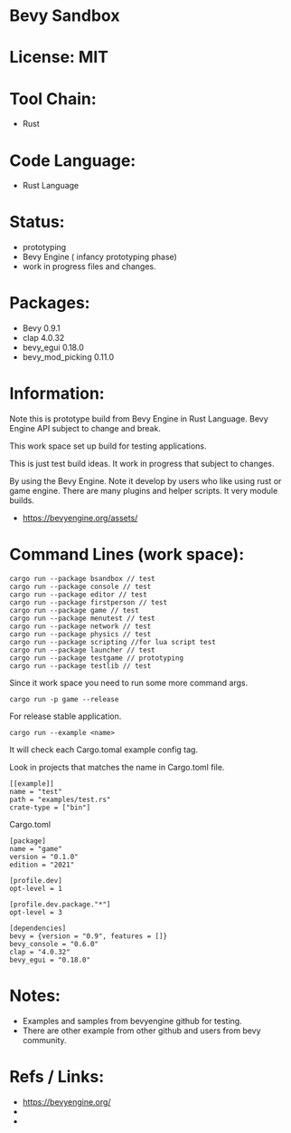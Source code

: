 # Bevy Sandbox

# License: MIT

# Tool Chain:
 * Rust

# Code Language:
 * Rust Language

# Status:
 * prototyping
 * Bevy Engine ( infancy prototyping phase)
 * work in progress files and changes.
 
# Packages:
 * Bevy 0.9.1
 * clap 4.0.32
 * bevy_egui 0.18.0
 * bevy_mod_picking 0.11.0

# Information:
  Note this is prototype build from Bevy Engine in Rust Language. Bevy Engine API subject to change and break.
  
  This work space set up build for testing applications.

  This is just test build ideas. It work in progress that subject to changes.

  By using the Bevy Engine. Note it develop by users who like using rust or game engine. There are many plugins and helper scripts. It very module builds.

  * https://bevyengine.org/assets/

# Command Lines (work space):
```
cargo run --package bsandbox // test
cargo run --package console // test
cargo run --package editor // test
cargo run --package firstperson // test
cargo run --package game // test
cargo run --package menutest // test
cargo run --package network // test
cargo run --package physics // test
cargo run --package scripting //for lua script test
cargo run --package launcher // test
cargo run --package testgame // prototyping
cargo run --package testlib // test

```
Since it work space you need to run some more command args.

```
cargo run -p game --release
```
  For release stable application.

```
cargo run --example <name>
```
  It will check each Cargo.tomal example config tag.

Look in projects that matches the name in Cargo.toml file.
```
[[example]]
name = "test"
path = "examples/test.rs"
crate-type = ["bin"]
```

Cargo.toml
```
[package]
name = "game"
version = "0.1.0"
edition = "2021"

[profile.dev]
opt-level = 1

[profile.dev.package."*"]
opt-level = 3

[dependencies]
bevy = {version = "0.9", features = []}
bevy_console = "0.6.0"
clap = "4.0.32"
bevy_egui = "0.18.0"
```

# Notes:
 * Examples and samples from bevyengine github for testing.
 * There are other example from other github and users from bevy community.

# Refs / Links:
 * https://bevyengine.org/
 * 
 * 